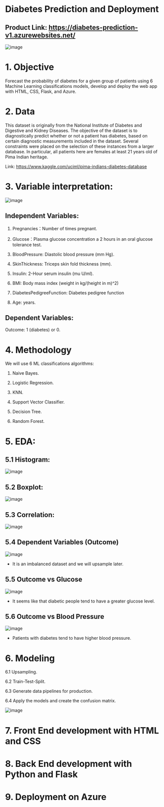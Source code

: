 # Diabetes Prediction and Deployment

## Product Link: https://diabetes-prediction-v1.azurewebsites.net/

![image](https://user-images.githubusercontent.com/64850893/146972754-a16a2eae-ebd2-40b6-a896-3eca85158bcd.png)

# 1. Objective

Forecast the probability of diabetes for a given group of patients using 6 Machine Learning classifications models, develop and deploy the web app with HTML, CSS, Flask, and Azure.

# 2. Data

This dataset is originally from the National Institute of Diabetes and Digestive and Kidney Diseases. 
The objective of the dataset is to diagnostically predict whether or not a patient has diabetes, based on certain diagnostic 
measurements included in the dataset. Several constraints were placed on the selection of these instances from a larger database. 
In particular, all patients here are females at least 21 years old of Pima Indian heritage.

Link: https://www.kaggle.com/uciml/pima-indians-diabetes-database

# 3. Variable interpretation:

![image](https://user-images.githubusercontent.com/64850893/146964353-c0ca0168-51e2-486a-ab76-18e5ff4f6eea.png)

## Independent Variables:

1. Pregnancies：Number of times pregnant.
  
2. Glucose：Plasma glucose concentration a 2 hours in an oral glucose tolerance test.

3. BloodPressure: Diastolic blood pressure (mm Hg).

4. SkinThickness: Triceps skin fold thickness (mm).

5. Insulin: 2-Hour serum insulin (mu U/ml).

6. BMI: Body mass index (weight in kg/(height in m)^2)

7. DiabetesPedigreeFunction: Diabetes pedigree function

8. Age: years.

## Dependent Variables:

Outcome: 1 (diabetes) or 0. 

# 4. Methodology

We will use 6 ML classifications algorithms:

1. Naive Bayes.

2. Logistic Regression.

3. KNN.

4. Support Vector Classifier.

5. Decision Tree.

6. Random Forest.

# 5. EDA:

## 5.1 Histogram:

![image](https://user-images.githubusercontent.com/64850893/146966939-479bc57a-ee1b-4a84-bbc9-6475fa59a8cc.png)

## 5.2 Boxplot:

![image](https://user-images.githubusercontent.com/64850893/146967610-934a625c-df02-4f77-bcd9-a94f8130eca1.png)

## 5.3 Correlation:

![image](https://user-images.githubusercontent.com/64850893/146967367-449fbaff-8f1a-4429-a1a0-62b9797a2609.png)

## 5.4 Dependent Variables (Outcome)

![image](https://user-images.githubusercontent.com/64850893/146965415-3a7a8ca6-f3b7-48f3-8ebf-75b29ab6d583.png)

* It is an imbalanced dataset and we will upsample later.

## 5.5 Outcome vs Glucose

![image](https://user-images.githubusercontent.com/64850893/146967740-21141c43-aa62-4422-a0a1-b1c84e0e3594.png)

* It seems like that diabetic people tend to have a greater glucose level.

## 5.6 Outcome vs Blood Pressure

![image](https://user-images.githubusercontent.com/64850893/146968054-26a66179-98ac-405e-9fda-1a041a95db57.png)

* Patients with diabetes tend to have higher blood pressure.

# 6. Modeling

6.1 Upsampling.

6.2 Train-Test-Split.

6.3 Generate data pipelines for production.

6.4 Apply the models and create the confusion matrix.

![image](https://user-images.githubusercontent.com/64850893/146971968-114c283f-a14d-4d67-b823-4fd6159776f4.png)

# 7. Front End development with HTML and CSS

# 8. Back End development with Python and Flask

# 9. Deployment on Azure




